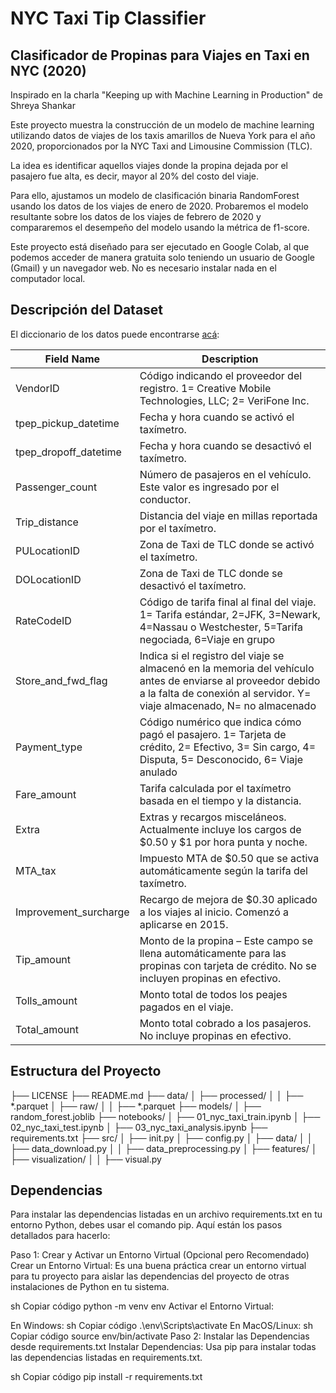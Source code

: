 # NYC Taxi Tip Classifier


## Clasificador de Propinas para Viajes en Taxi en NYC (2020)
Inspirado en la charla "Keeping up with Machine Learning in Production" de Shreya Shankar

Este proyecto muestra la construcción de un modelo de machine learning utilizando datos de viajes de los taxis amarillos de Nueva York para el año 2020, proporcionados por la NYC Taxi and Limousine Commission (TLC).

La idea es identificar aquellos viajes donde la propina dejada por el pasajero fue alta, es decir, mayor al 20% del costo del viaje.

Para ello, ajustamos un modelo de clasificación binaria RandomForest usando los datos de los viajes de enero de 2020. Probaremos el modelo resultante sobre los datos de los viajes de febrero de 2020 y compararemos el desempeño del modelo usando la métrica de f1-score.

Este proyecto está diseñado para ser ejecutado en Google Colab, al que podemos acceder de manera gratuita solo teniendo un usuario de Google (Gmail) y un navegador web. No es necesario instalar nada en el computador local.


## Descripción del Dataset

El diccionario de los datos puede encontrarse [acá](https://www1.nyc.gov/assets/tlc/downloads/pdf/data_dictionary_trip_records_yellow.pdf):

| Field Name      | Description |
| ----------- | ----------- |
| VendorID      | Código indicando el proveedor del registro. 1= Creative Mobile Technologies, LLC; 2= VeriFone Inc.       |
| tpep_pickup_datetime   | Fecha y hora cuando se activó el taxímetro.        |
| tpep_dropoff_datetime   | Fecha y hora cuando se desactivó el taxímetro.        |
| Passenger_count   | Número de pasajeros en el vehículo. Este valor es ingresado por el conductor.      |
| Trip_distance   | Distancia del viaje en millas reportada por el taxímetro.      |
| PULocationID   | Zona de Taxi de TLC donde se activó el taxímetro.      |
| DOLocationID   | Zona de Taxi de TLC donde se desactivó el taxímetro.      |
| RateCodeID   | Código de tarifa final al final del viaje. 1= Tarifa estándar, 2=JFK, 3=Newark, 4=Nassau o Westchester, 5=Tarifa negociada, 6=Viaje en grupo     |
| Store_and_fwd_flag | Indica si el registro del viaje se almacenó en la memoria del vehículo antes de enviarse al proveedor debido a la falta de conexión al servidor. Y= viaje almacenado, N= no almacenado |
| Payment_type | Código numérico que indica cómo pagó el pasajero. 1= Tarjeta de crédito, 2= Efectivo, 3= Sin cargo, 4= Disputa, 5= Desconocido, 6= Viaje anulado |
| Fare_amount | Tarifa calculada por el taxímetro basada en el tiempo y la distancia. |
| Extra | Extras y recargos misceláneos. Actualmente incluye los cargos de \$0.50 y \$1 por hora punta y noche. |
| MTA_tax | Impuesto MTA de \$0.50 que se activa automáticamente según la tarifa del taxímetro. |
| Improvement_surcharge | Recargo de mejora de \$0.30 aplicado a los viajes al inicio. Comenzó a aplicarse en 2015. |
| Tip_amount | Monto de la propina – Este campo se llena automáticamente para las propinas con tarjeta de crédito. No se incluyen propinas en efectivo. |
| Tolls_amount | Monto total de todos los peajes pagados en el viaje. |
| Total_amount | Monto total cobrado a los pasajeros. No incluye propinas en efectivo. |


## Estructura del Proyecto

├── LICENSE
├── README.md
├── data/
│ ├── processed/
│ │ ├── *.parquet
│ ├── raw/
│ │ ├── *.parquet
├── models/
│ ├── random_forest.joblib
├── notebooks/
│ ├── 01_nyc_taxi_train.ipynb
│ ├── 02_nyc_taxi_test.ipynb
│ ├── 03_nyc_taxi_analysis.ipynb
├── requirements.txt
├── src/
│ ├── init.py
│ ├── config.py
│ ├── data/
│ │ ├── data_download.py
│ │ ├── data_preprocessing.py
│ ├── features/
│ ├── visualization/
│ │ ├── visual.py


## Dependencias

Para instalar las dependencias listadas en un archivo requirements.txt en tu entorno Python, debes usar el comando pip. Aquí están los pasos detallados para hacerlo:

Paso 1: Crear y Activar un Entorno Virtual (Opcional pero Recomendado)
Crear un Entorno Virtual:
Es una buena práctica crear un entorno virtual para tu proyecto para aislar las dependencias del proyecto de otras instalaciones de Python en tu sistema.

sh
Copiar código
python -m venv env
Activar el Entorno Virtual:

En Windows:
sh
Copiar código
.\env\Scripts\activate
En MacOS/Linux:
sh
Copiar código
source env/bin/activate
Paso 2: Instalar las Dependencias desde requirements.txt
Instalar Dependencias:
Usa pip para instalar todas las dependencias listadas en requirements.txt.

sh
Copiar código
pip install -r requirements.txt